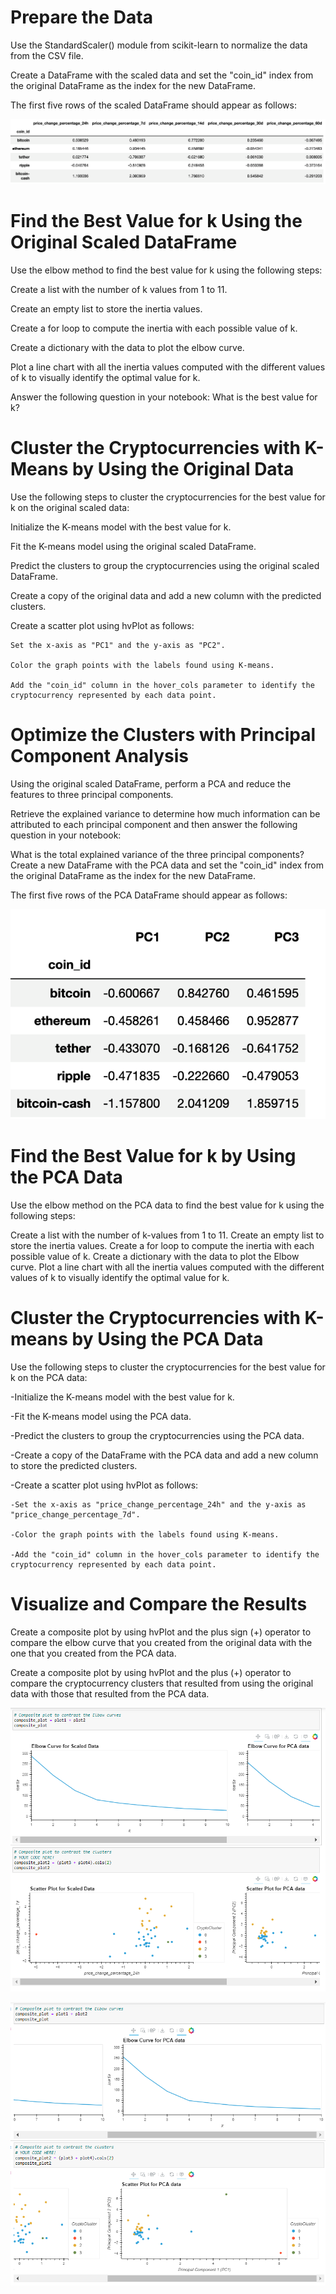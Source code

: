 # Prepare the Data

Use the StandardScaler() module from scikit-learn to normalize the data from the CSV file.


Create a DataFrame with the scaled data and set the "coin_id" index from the original DataFrame as the index for the new DataFrame.

The first five rows of the scaled DataFrame should appear as follows:

![Alt text](image-7.png)


# Find the Best Value for k Using the Original Scaled DataFrame

Use the elbow method to find the best value for k using the following steps:

Create a list with the number of k values from 1 to 11.

Create an empty list to store the inertia values.

Create a for loop to compute the inertia with each possible value of k.

Create a dictionary with the data to plot the elbow curve.

Plot a line chart with all the inertia values computed with the different values of k to visually identify the optimal value for k.

Answer the following question in your notebook: What is the best value for k?

# Cluster the Cryptocurrencies with K-Means by Using the Original Data 

Use the following steps to cluster the cryptocurrencies for the best value for k on the original scaled data:

Initialize the K-means model with the best value for k.

Fit the K-means model using the original scaled DataFrame.

Predict the clusters to group the cryptocurrencies using the original scaled DataFrame.

Create a copy of the original data and add a new column with the predicted clusters.

Create a scatter plot using hvPlot as follows:

    Set the x-axis as "PC1" and the y-axis as "PC2".

    Color the graph points with the labels found using K-means.
    
    Add the "coin_id" column in the hover_cols parameter to identify the cryptocurrency represented by each data point.

# Optimize the Clusters with Principal Component Analysis

Using the original scaled DataFrame, perform a PCA and reduce the features to three principal components.

Retrieve the explained variance to determine how much information can be attributed to each principal component and then answer the following question in your notebook:

What is the total explained variance of the three principal components?
Create a new DataFrame with the PCA data and set the "coin_id" index from the original DataFrame as the index for the new DataFrame.

The first five rows of the PCA DataFrame should appear as follows:

![Alt text](image-8.png)

# Find the Best Value for k by Using the PCA Data

Use the elbow method on the PCA data to find the best value for k using the following steps:

Create a list with the number of k-values from 1 to 11.
Create an empty list to store the inertia values.
Create a for loop to compute the inertia with each possible value of k.
Create a dictionary with the data to plot the Elbow curve.
Plot a line chart with all the inertia values computed with the different values of k to visually identify the optimal value for k.

# Cluster the Cryptocurrencies with K-means by Using the PCA Data 

Use the following steps to cluster the cryptocurrencies for the best value for k on the PCA data:

-Initialize the K-means model with the best value for k.

-Fit the K-means model using the PCA data.

-Predict the clusters to group the cryptocurrencies using the PCA data.

-Create a copy of the DataFrame with the PCA data and add a new column to store the predicted clusters.

-Create a scatter plot using hvPlot as follows:

    -Set the x-axis as "price_change_percentage_24h" and the y-axis as "price_change_percentage_7d".

    -Color the graph points with the labels found using K-means.

    -Add the "coin_id" column in the hover_cols parameter to identify the cryptocurrency represented by each data point.

# Visualize and Compare the Results

Create a composite plot by using hvPlot and the plus sign (+) operator to compare the elbow curve that you created from the original data with the one that you created from the PCA data. 

Create a composite plot by using hvPlot and the plus (+) operator to compare the cryptocurrency clusters that resulted from using the original data with those that resulted from the PCA data. 

![Alt text](image-9.png)

![Alt text](image-10.png)





